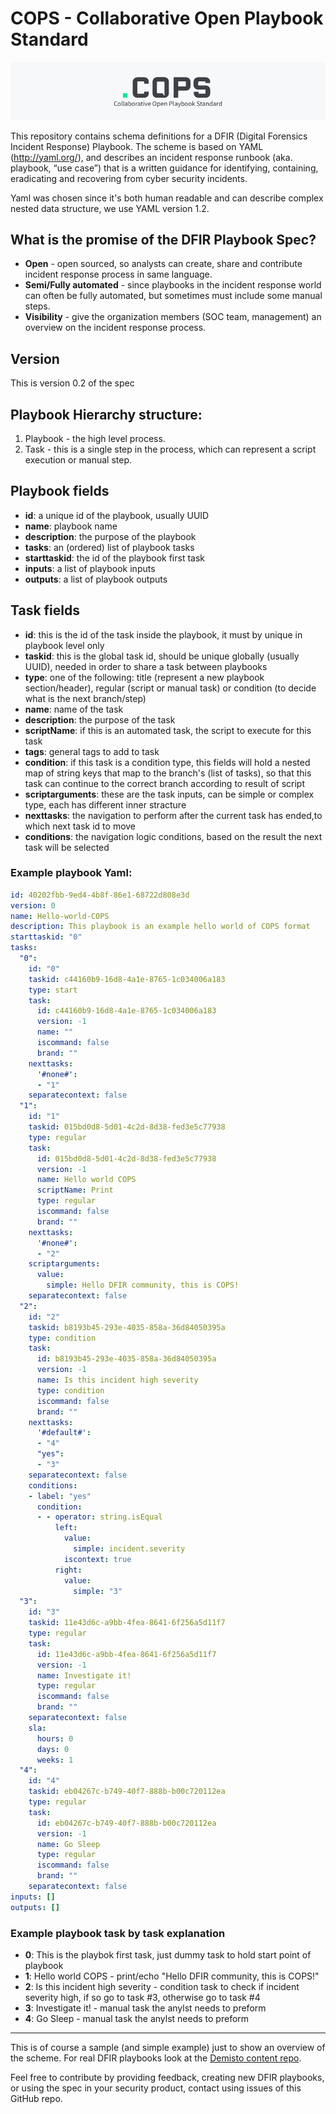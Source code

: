 # COPS - Collaborative Open Playbook Standard
![COPS logo](/images/cops-logo.png)


This repository contains schema definitions for a DFIR (Digital Forensics Incident Response) Playbook.
The scheme is based on YAML (http://yaml.org/), and describes an incident response runbook (aka. playbook, “use case”) that is a written guidance for identifying, containing, eradicating and recovering from cyber security incidents.

Yaml was chosen since it's both human readable and can describe complex nested data structure, we use YAML version 1.2.

## What is the promise of the DFIR Playbook Spec?
* **Open** - open sourced, so analysts can create, share and contribute incident response process in same language.
* **Semi/Fully automated** - since playbooks in the incident response world can often be fully automated, but sometimes must include some manual steps.
* **Visibility** - give the organization members (SOC team, management) an overview on the incident response process.

## Version
This is version 0.2 of the spec

## Playbook Hierarchy structure:
1. Playbook - the high level process.
2. Task - this is a single step in the process, which can represent a script execution or manual step.

## Playbook fields

* **id**: a unique id of the playbook, usually UUID
* **name**: playbook name
* **description**: the purpose of the playbook
* **tasks**: an (ordered) list of playbook tasks
* **starttaskid**: the id of the playbook first task
* **inputs**: a list of playbook inputs
* **outputs**: a list of playbook outputs

## Task fields
* **id**: this is the id of the task inside the playbook, it must by unique in playbook level only
* **taskid**: this is the global task id, should be unique globally (usually UUID), needed in order to share a task between playbooks
* **type**: one of the following: title (represent a new playbook section/header), regular (script or manual task) or condition (to decide what is the next branch/step)
* **name**: name of the task
* **description**: the purpose of the task
* **scriptName**: if this is an automated task, the script to execute for this task
* **tags**: general tags to add to task
* **condition**: if this task is a condition type, this fields will hold a nested map of string keys that map to the branch's (list of tasks), so that this task can continue to the correct branch according to result of script
* **scriptarguments**: these are the task inputs, can be simple or complex type, each has different inner stracture 
* **nexttasks**: the navigation to perform after the current task has ended,to which next task id to move
* **conditions**: the navigation logic conditions, based on the result the next task will be selected

### Example playbook Yaml:

``` yaml
id: 40202fbb-9ed4-4b8f-86e1-68722d808e3d
version: 0
name: Hello-world-COPS
description: This playbook is an example hello world of COPS format
starttaskid: "0"
tasks:
  "0":
    id: "0"
    taskid: c44160b9-16d8-4a1e-8765-1c034006a183
    type: start
    task:
      id: c44160b9-16d8-4a1e-8765-1c034006a183
      version: -1
      name: ""
      iscommand: false
      brand: ""
    nexttasks:
      '#none#':
      - "1"
    separatecontext: false
  "1":
    id: "1"
    taskid: 015bd0d8-5d01-4c2d-8d38-fed3e5c77938
    type: regular
    task:
      id: 015bd0d8-5d01-4c2d-8d38-fed3e5c77938
      version: -1
      name: Hello world COPS
      scriptName: Print
      type: regular
      iscommand: false
      brand: ""
    nexttasks:
      '#none#':
      - "2"
    scriptarguments:
      value:
        simple: Hello DFIR community, this is COPS!
    separatecontext: false
  "2":
    id: "2"
    taskid: b8193b45-293e-4035-858a-36d84050395a
    type: condition
    task:
      id: b8193b45-293e-4035-858a-36d84050395a
      version: -1
      name: Is this incident high severity
      type: condition
      iscommand: false
      brand: ""
    nexttasks:
      '#default#':
      - "4"
      "yes":
      - "3"
    separatecontext: false
    conditions:
    - label: "yes"
      condition:
      - - operator: string.isEqual
          left:
            value:
              simple: incident.severity
            iscontext: true
          right:
            value:
              simple: "3"
  "3":
    id: "3"
    taskid: 11e43d6c-a9bb-4fea-8641-6f256a5d11f7
    type: regular
    task:
      id: 11e43d6c-a9bb-4fea-8641-6f256a5d11f7
      version: -1
      name: Investigate it!
      type: regular
      iscommand: false
      brand: ""
    separatecontext: false
    sla:
      hours: 0
      days: 0
      weeks: 1
  "4":
    id: "4"
    taskid: eb04267c-b749-40f7-888b-b00c720112ea
    type: regular
    task:
      id: eb04267c-b749-40f7-888b-b00c720112ea
      version: -1
      name: Go Sleep
      type: regular
      iscommand: false
      brand: ""
    separatecontext: false
inputs: []
outputs: []
```

### Example playbook task by task explanation 
* **0**: This is the playbok first task, just dummy task to hold start point of playbook
* **1**: Hello world COPS - print/echo "Hello DFIR community, this is COPS!"
* **2**: Is this incident high severity - condition task to check if incident severity high, if so go to task #3, otherwise go to task #4
* **3**: Investigate it! - manual task the anylst needs to preform 
* **4**: Go Sleep - manual task the anylst needs to preform 

------

This is of course a sample (and simple example) just to show an overview of the scheme.
For real DFIR playbooks look at the [Demisto content repo](https://github.com/demisto/content/tree/master/Playbooks).

Feel free to contribute by providing feedback, creating new DFIR playbooks, or using the spec in your security product, contact using issues of this GitHub repo.
